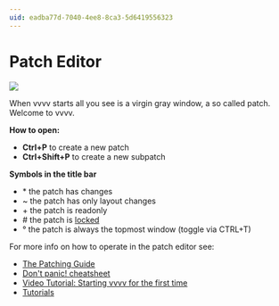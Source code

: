 ```yaml
---
uid: eadba77d-7040-4ee8-8ca3-5d6419556323
---
```


# Patch Editor


![](~/img/vvvv_patch.png "")   



When vvvv starts all you see is a virgin gray window, a so called patch. Welcome to vvvv.  

**How to open:**  
* **Ctrl+P** to create a new patch  
* **Ctrl+Shift+P** to create a new subpatch  

**Symbols in the title bar**  
* \* the patch has changes  
* \~ the patch has only layout changes  
* \+ the patch is readonly  
* \# the patch is [locked](xref:10b82e0c-720a-48e1-91e4-d8c65d2c3be1#locking-a-patch)  
* ° the patch is always the topmost window (toggle via CTRL+T)  

For more info on how to operate in the patch editor see:  
* [The Patching Guide](xref:e1dde3b5-3f01-4d9b-bacb-0863b350f479)  
* <a href="https://vvvv.org/contribution/dont-panic-the-noobs-guide-to-vvvv" class="extURL contribution" target="_blank">Don't panic! cheatsheet</a>  
* [Video Tutorial: Starting vvvv for the first time](xref:09f00508-01d4-4eac-b6d3-4dace5b00d99#vvvv-tutorial-1-installing-vvvv)  
* [Tutorials](xref:c5008f4e-f136-4cf5-915e-dbf32e4e5a70)  




